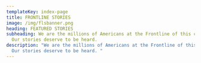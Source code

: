 ```yaml
---
templateKey: index-page
title: FRONTLINE STORIES
image: /img/flsbanner.png
heading: FEATURED STORIES
subheading: We are the millions of Americans at the Frontline of this crisis.
  Our stories deserve to be heard.
description: "We are the millions of Americans at the Frontline of this crisis.
  Our stories deserve to be heard. "
---
```


